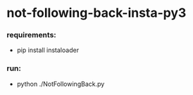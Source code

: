# not-following-back-insta-py3


### requirements:

*  pip install instaloader

### run:

* python ./NotFollowingBack.py
